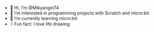 - 👋 Hi, I’m @Mikyangel74
- 👀 I’m interested in programming projects with Scratch and micro:bit
- 🌱 I’m currently learning micro:bit
- ⚡ Fun fact: I love life drawing 

<!---
Mikyangel74/Mikyangel74 is a ✨ special ✨ repository because its `README.md` (this file) appears on your GitHub profile.
You can click the Preview link to take a look at your changes.
--->
